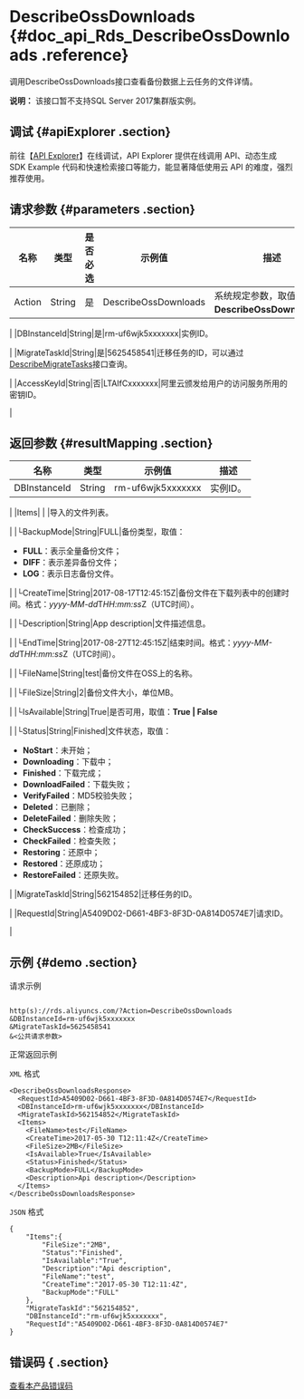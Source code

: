 # DescribeOssDownloads {#doc_api_Rds_DescribeOssDownloads .reference}

调用DescribeOssDownloads接口查看备份数据上云任务的文件详情。

**说明：** 该接口暂不支持SQL Server 2017集群版实例。

## 调试 {#apiExplorer .section}

前往【[API Explorer](https://api.aliyun.com/#product=Rds&api=DescribeOssDownloads)】在线调试，API Explorer 提供在线调用 API、动态生成 SDK Example 代码和快速检索接口等能力，能显著降低使用云 API 的难度，强烈推荐使用。

## 请求参数 {#parameters .section}

|名称|类型|是否必选|示例值|描述|
|--|--|----|---|--|
|Action|String|是|DescribeOssDownloads|系统规定参数，取值：**DescribeOssDownloads**。

 |
|DBInstanceId|String|是|rm-uf6wjk5xxxxxxx|实例ID。

 |
|MigrateTaskId|String|是|5625458541|迁移任务的ID，可以通过[DescribeMigrateTasks](~~64563~~)接口查询。

 |
|AccessKeyId|String|否|LTAIfCxxxxxxx|阿里云颁发给用户的访问服务所用的密钥ID。

 |

## 返回参数 {#resultMapping .section}

|名称|类型|示例值|描述|
|--|--|---|--|
|DBInstanceId|String|rm-uf6wjk5xxxxxxx|实例ID。

 |
|Items| | |导入的文件列表。

 |
|└BackupMode|String|FULL|备份类型，取值：

 -   **FULL**：表示全量备份文件；
-   **DIFF**：表示差异备份文件；
-   **LOG**：表示日志备份文件。

 |
|└CreateTime|String|2017-08-17T12:45:15Z|备份文件在下载列表中的创建时间。格式：*yyyy-MM-dd*T*HH:mm:ss*Z（UTC时间）。

 |
|└Description|String|App description|文件描述信息。

 |
|└EndTime|String|2017-08-27T12:45:15Z|结束时间。格式：*yyyy-MM-dd*T*HH:mm:ss*Z（UTC时间）。

 |
|└FileName|String|test|备份文件在OSS上的名称。

 |
|└FileSize|String|2|备份文件大小，单位MB。

 |
|└IsAvailable|String|True|是否可用，取值：**True | False**

 |
|└Status|String|Finished|文件状态，取值：

 -   **NoStart**：未开始；
-   **Downloading**：下载中；
-   **Finished**：下载完成；
-   **DownloadFailed**：下载失败；
-   **VerifyFailed**：MD5校验失败；
-   **Deleted**：已删除；
-   **DeleteFailed**：删除失败；
-   **CheckSuccess**：检查成功；
-   **CheckFailed**：检查失败；
-   **Restoring**：还原中；
-   **Restored**：还原成功；
-   **RestoreFailed**：还原失败。

 |
|MigrateTaskId|String|562154852|迁移任务的ID。

 |
|RequestId|String|A5409D02-D661-4BF3-8F3D-0A814D0574E7|请求ID。

 |

## 示例 {#demo .section}

请求示例

``` {#request_demo}

http(s)://rds.aliyuncs.com/?Action=DescribeOssDownloads
&DBInstanceId=rm-uf6wjk5xxxxxxx
&MigrateTaskId=5625458541
&<公共请求参数>

```

正常返回示例

`XML` 格式

``` {#xml_return_success_demo}
<DescribeOssDownloadsResponse>
  <RequestId>A5409D02-D661-4BF3-8F3D-0A814D0574E7</RequestId>
  <DBInstanceId>rm-uf6wjk5xxxxxxx</DBInstanceId>
  <MigrateTaskId>562154852</MigrateTaskId>
  <Items>
    <FileName>test</FileName>
    <CreateTime>2017-05-30 T12:11:4Z</CreateTime>
    <FileSize>2MB</FileSize>
    <IsAvailable>True</IsAvailable>
    <Status>Finished</Status>
    <BackupMode>FULL</BackupMode>
    <Description>Api description</Description>
  </Items>
</DescribeOssDownloadsResponse>

```

`JSON` 格式

``` {#json_return_success_demo}
{
	"Items":{
		"FileSize":"2MB",
		"Status":"Finished",
		"IsAvailable":"True",
		"Description":"Api description",
		"FileName":"test",
		"CreateTime":"2017-05-30 T12:11:4Z",
		"BackupMode":"FULL"
	},
	"MigrateTaskId":"562154852",
	"DBInstanceId":"rm-uf6wjk5xxxxxxx",
	"RequestId":"A5409D02-D661-4BF3-8F3D-0A814D0574E7"
}
```

## 错误码 { .section}

[查看本产品错误码](https://error-center.aliyun.com/status/product/Rds)

